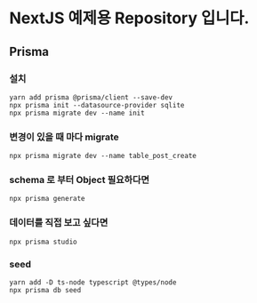 # NextJS 예제용 Repository 입니다.

## Prisma
### 설치
```
yarn add prisma @prisma/client --save-dev
npx prisma init --datasource-provider sqlite
npx prisma migrate dev --name init
```
### 변경이 있을 때 마다 migrate
```
npx prisma migrate dev --name table_post_create
```
### schema 로 부터 Object 필요하다면
```
npx prisma generate
```
### 데이터를 직접 보고 싶다면
```
npx prisma studio
```
### seed
```
yarn add -D ts-node typescript @types/node
npx prisma db seed
```